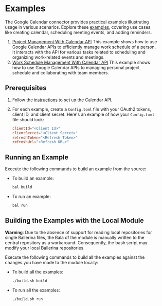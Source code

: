 # Examples

The Google Calendar connector provides practical examples illustrating usage in various scenarios. Explore these [examples](https://github.com/ballerina-platform/module-ballerinax-googleapis.calendar/tree/main/examples), covering use cases like creating calendar, scheduling meeting events, and adding reminders.

1. [Project Management With Calendar API](https://github.com/ballerina-platform/module-ballerinax-googleapis.calendar/tree/main/examples/project-management-with-calendar)
    This example shows how to use Google Calendar APIs to efficiently manage work schedule of a person. It interacts with the API for various tasks related to scheduling and organizing work-related events and meetings.
2. [Work Schedule Management With Calendar API](https://github.com/ballerina-platform/module-ballerinax-googleapis.calendar/tree/main/examples/work-schedule-management-with-calendar)
    This example shows how to use Google Calendar APIs to managing personal project schedule and collaborating with team members.

## Prerequisites

1. Follow the [instructions](https://github.com/ballerina-platform/module-ballerinax-googleapis.calendar#set-up-guide) to set up the Calendar API.

2. For each example, create a `Config.toml` file with your OAuth2 tokens, client ID, and client secret. Here's an example of how your `Config.toml` file should look:

    ```toml
    clientId="<Client Id>"
    clientSecret="<Client Secret>"
    refreshToken="<Refresh Token>"
    refreshUrl="<Refresh URL>"
    ```

## Running an Example

Execute the following commands to build an example from the source:

* To build an example:

    ```bash
    bal build
    ```

* To run an example:

    ```bash
    bal run
    ```

## Building the Examples with the Local Module

**Warning**: Due to the absence of support for reading local repositories for single Ballerina files, the Bala of the module is manually written to the central repository as a workaround. Consequently, the bash script may modify your local Ballerina repositories.

Execute the following commands to build all the examples against the changes you have made to the module locally:

* To build all the examples:

    ```bash
    ./build.sh build
    ```

* To run all the examples:

    ```bash
    ./build.sh run
    ```

